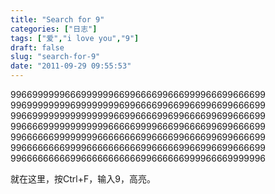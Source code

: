 ```yaml
---
title: "Search for 9"
categories: ["日志"]
tags: ["爱","i love you","9"]
draft: false
slug: "search-for-9"
date: "2011-09-29 09:55:53"
---
```


99669999996669999996699666699666999966699666699
99699999999699999999699666699669966996699666699
99669999999999999996699666699699666699699666699
99666699999999999966666999966699666699699666699
99666666999999996666666699666699666699699666699
99666666669999666666666699666669966996699666699
99666666666996666666666699666666999966669999996

就在这里，按Ctrl+F，输入9，高亮。
